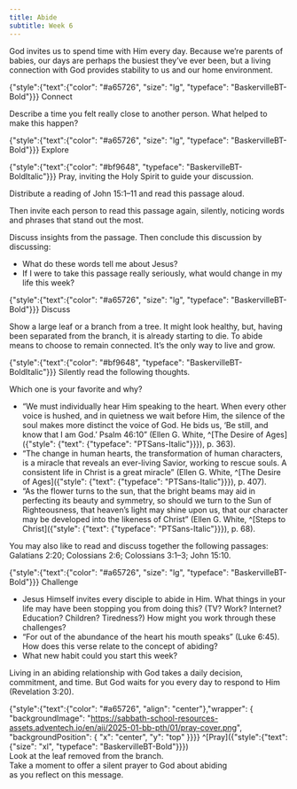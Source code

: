 ```yaml
---
title: Abide
subtitle: Week 6
---
```


God invites us to spend time with Him every day. Because we’re parents of babies, our days are perhaps the busiest they’ve ever been, but a living connection with God provides stability to us and our home environment.

{"style":{"text":{"color": "#a65726", "size": "lg", "typeface": "BaskervilleBT-Bold"}}}
Connect

Describe a time you felt really close to another person. What helped to make this happen?

{"style":{"text":{"color": "#a65726", "size": "lg", "typeface": "BaskervilleBT-Bold"}}}
Explore

{"style":{"text":{"color": "#bf9648", "typeface": "BaskervilleBT-BoldItalic"}}}
Pray, inviting the Holy Spirit to guide your discussion.

Distribute a reading of John 15:1–11 and read this passage aloud.

Then invite each person to read this passage again, silently, noticing words and phrases that stand out the most.

Discuss insights from the passage. Then conclude this discussion by discussing:

- What do these words tell me about Jesus?
- If I were to take this passage really seriously, what would change in my life this week?

{"style":{"text":{"color": "#a65726", "size": "lg", "typeface": "BaskervilleBT-Bold"}}}
Discuss

Show a large leaf or a branch from a tree. It might look healthy, but, having been separated from the branch, it is already starting to die. To abide means to choose to remain connected. It’s the only way to live and grow.

{"style":{"text":{"color": "#bf9648", "typeface": "BaskervilleBT-BoldItalic"}}}
Silently read the following thoughts.

Which one is your favorite and why?

- “We must individually hear Him speaking to the heart. When every other voice is hushed, and in quietness we wait before Him, the silence of the soul makes more distinct the voice of God. He bids us, ‘Be still, and know that I am God.’ Psalm 46:10” (Ellen G. White, ^[The Desire of Ages]({"style": {"text": {"typeface": "PTSans-Italic"}}}), p. 363).
- “The change in human hearts, the transformation of human characters, is a miracle that reveals an ever-living Savior, working to rescue souls. A consistent life in Christ is a great miracle” (Ellen G. White, ^[The Desire of Ages]({"style": {"text": {"typeface": "PTSans-Italic"}}}), p. 407).
- “As the flower turns to the sun, that the bright beams may aid in perfecting its beauty and symmetry, so should we turn to the Sun of Righteousness, that heaven’s light may shine upon us, that our character may be developed into the likeness of Christ” (Ellen G. White, ^[Steps to Christ]({"style": {"text": {"typeface": "PTSans-Italic"}}}), p. 68).

You may also like to read and discuss together the following passages: Galatians 2:20; Colossians 2:6; Colossians 3:1–3; John 15:10.

{"style":{"text":{"color": "#a65726", "size": "lg", "typeface": "BaskervilleBT-Bold"}}}
Challenge

- Jesus Himself invites every disciple to abide in Him. What things in your life may have been stopping you from doing this? (TV? Work? Internet? Education? Children? Tiredness?) How might you work through these challenges?
- “For out of the abundance of the heart his mouth speaks” (Luke 6:45). How does this verse relate to the concept of abiding?
- What new habit could you start this week?

Living in an abiding relationship with God takes a daily decision, commitment, and time. But God waits for you every day to respond to Him (Revelation 3:20).

{"style":{"text":{"color": "#a65726", "align": "center"},"wrapper": { "backgroundImage": "https://sabbath-school-resources-assets.adventech.io/en/aij/2025-01-bb-pth/01/pray-cover.png", "backgroundPosition": { "x": "center", "y": "top" }}}}
^[Pray]({"style":{"text":{"size": "xl", "typeface": "BaskervilleBT-Bold"}}})\
Look at the leaf removed from the branch.\
Take a moment to offer a silent prayer to God about abiding\
as you reflect on this message.